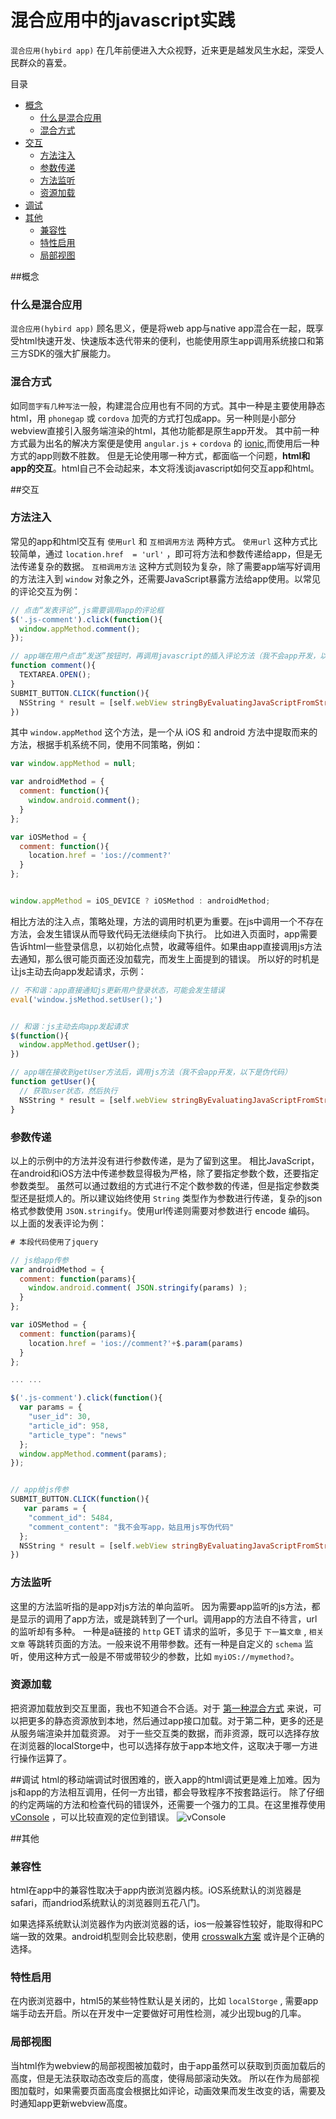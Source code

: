 # 混合应用中的javascript实践
`混合应用(hybird app)` 在几年前便进入大众视野，近来更是越发风生水起，深受人民群众的喜爱。


目录

* [概念](#concept)
  * [什么是混合应用](#what_is_hybird_app)
  * [混合方式](#how_to_hybird_app)
* [交互](#interactive)
  * [方法注入](#inject)
  * [参数传递](#param)
  * [方法监听](#listen)
  * [资源加载](#resource)
* [调试](#debug)
* [其他](#other)
  * [兼容性](#compatibility) 
  * [特性启用](#features) 
  * [局部视图](#local_view) 

<a name='concept'></a>
##概念

<a name='what_is_hybird_app'></a>
### 什么是混合应用
`混合应用(hybird app)` 顾名思义，便是将web app与native app混合在一起，既享受html快速开发、快速版本迭代带来的便利，也能使用原生app调用系统接口和第三方SDK的强大扩展能力。

<a name='how_to_hybird_app'></a>
### 混合方式
如同`茴字有几种写法`一般，构建混合应用也有不同的方式。其中一种是主要使用静态html，用 `phonegap` 或 `cordova` 加壳的方式打包成app。另一种则是小部分webview直接引入服务端渲染的html，其他功能都是原生app开发。
其中前一种方式最为出名的解决方案便是使用 `angular.js` + `cordova` 的 [ionic](http://ionicframework.com/),而使用后一种方式的app则数不胜数。
但是无论使用哪一种方式，都面临一个问题，**html和app的交互**。html自己不会动起来，本文将浅谈javascript如何交互app和html。


<a name='interactive'></a>
##交互
<a name='inject'></a>
### 方法注入
常见的app和html交互有 `使用url` 和 `互相调用方法` 两种方式。
`使用url` 这种方式比较简单，通过 `location.href  = 'url'` ，即可将方法和参数传递给app，但是无法传递复杂的数据。
`互相调用方法` 这种方式则较为复杂，除了需要app端写好调用的方法注入到 `window` 对象之外，还需要JavaScript暴露方法给app使用。以常见的评论交互为例：
````javascript
// 点击“发表评论”,js需要调用app的评论框
$('.js-comment').click(function(){
  window.appMethod.comment();
});

// app端在用户点击“发送”按钮时，再调用javascript的插入评论方法（我不会app开发，以下是伪代码）
function comment(){
  TEXTAREA.OPEN();
}
SUBMIT_BUTTON.CLICK(function(){
  NSString * result = [self.webView stringByEvaluatingJavaScriptFromString:@"window.jsMethod.comment()"];
})

````

其中 `window.appMethod` 这个方法，是一个从 iOS 和 android 方法中提取而来的方法，根据手机系统不同，使用不同策略，例如：
````javascript
var window.appMethod = null;

var androidMethod = {
  comment: function(){
    window.android.comment();
  }
};

var iOSMethod = {
  comment: function(){
    location.href = 'ios://comment?'
  }
};


window.appMethod = iOS_DEVICE ? iOSMethod : androidMethod;

````

相比方法的注入点，策略处理，方法的调用时机更为重要。在js中调用一个不存在方法，会发生错误从而导致代码无法继续向下执行。
比如进入页面时，app需要告诉html一些登录信息，以初始化点赞，收藏等组件。如果由app直接调用js方法去通知，那么很可能页面还没加载完，而发生上面提到的错误。
所以好的时机是让js主动去向app发起请求，示例：
````javascript
// 不和谐：app直接通知js更新用户登录状态，可能会发生错误
eval('window.jsMethod.setUser();')


// 和谐：js主动去向app发起请求
$(function(){
  window.appMethod.getUser();
})

// app端在接收到getUser方法后，调用js方法（我不会app开发，以下是伪代码）
function getUser(){
  // 获取user状态，然后执行
  NSString * result = [self.webView stringByEvaluatingJavaScriptFromString:@"window.jsMethod.setUser()"];
}

````

<a name='param'></a>
### 参数传递
以上的示例中的方法并没有进行参数传递，是为了留到这里。
相比JavaScript，在android和iOS方法中传递参数显得极为严格，除了要指定参数个数，还要指定参数类型。
虽然可以通过数组的方式进行不定个数参数的传递，但是指定参数类型还是挺烦人的。所以建议始终使用 `String` 类型作为参数进行传递，复杂的json格式参数使用 `JSON.stringify`。使用url传递则需要对参数进行 encode 编码。
以上面的发表评论为例：
````javascript
# 本段代码使用了jquery

// js给app传参
var androidMethod = {
  comment: function(params){
    window.android.comment( JSON.stringify(params) );
  }
};

var iOSMethod = {
  comment: function(params){
    location.href = 'ios://comment?'+$.param(params)
  }
};

... ... 

$('.js-comment').click(function(){
  var params = {
    "user_id": 30,
    "article_id": 958,
    "article_type": "news"
  };
  window.appMethod.comment(params);
});


// app给js传参
SUBMIT_BUTTON.CLICK(function(){
   var params = {
    "comment_id": 5484,
    "comment_content": "我不会写app，姑且用js写伪代码"
  };
  NSString * result = [self.webView stringByEvaluatingJavaScriptFromString:@"window.jsMethod.comment( JSON.stringify(params) )"];
})
````

<a name='listen'></a>
### 方法监听
这里的方法监听指的是app对js方法的单向监听。
因为需要app监听的js方法，都是显示的调用了app方法，或是跳转到了一个url。调用app的方法自不待言，url的监听却有多种。
一种是a链接的 `http` GET 请求的监听，多见于 `下一篇文章` , `相关文章` 等跳转页面的方法。一般来说不用带参数。还有一种是自定义的 `schema` 监听，使用这种方式一般是不带或带较少的参数，比如 `myiOS://mymethod?`。

<a name='#resource'></a>
### 资源加载
把资源加载放到交互里面，我也不知道合不合适。对于 [第一种混合方式](#how_to_hybird_app) 来说，可以把更多的静态资源放到本地，然后通过app接口加载。对于第二种，更多的还是从服务端渲染并加载资源。
对于一些交互类的数据，而非资源，既可以选择存放在浏览器的localStorge中，也可以选择存放于app本地文件，这取决于哪一方进行操作运算了。


<a name='debug'></a>
##调试
html的移动端调试时很困难的，嵌入app的html调试更是难上加难。因为js和app的方法相互调用，任何一方出错，都会导致程序不按套路运行。
除了仔细的约定两端的方法和检查代码的错误外，还需要一个强力的工具。在这里推荐使用 [vConsole](https://github.com/WechatFE/vConsole/blob/dev/README_CN.md) ，可以比较直观的定位到错误。
![vConsole](https://github.com/WechatFE/vConsole/blob/dev/example/snapshot/log_panel.png)


<a name='other'></a>
##其他
<a name='compatibility'></a>
### 兼容性
html在app中的兼容性取决于app内嵌浏览器内核。iOS系统默认的浏览器是safari，而andriod系统默认的浏览器则五花八门。

如果选择系统默认浏览器作为内嵌浏览器的话，ios一般兼容性较好，能取得和PC端一致的效果。android机型则会比较悲剧，使用 [crosswalk方案](https://crosswalk-project.org/) 或许是个正确的选择。
<a name='features'></a>
### 特性启用
在内嵌浏览器中，html5的某些特性默认是关闭的，比如 `localStorge` , 需要app端手动去开启。所以在开发中一定要做好可用性检测，减少出现bug的几率。
<a name='local_view'></a>
### 局部视图
当html作为webview的局部视图被加载时，由于app虽然可以获取到页面加载后的高度，但是无法获取动态改变后的高度，使得局部滚动失效。
所以在作为局部视图加载时，如果需要页面高度会根据比如评论，动画效果而发生改变的话，需要及时通知app更新webview高度。